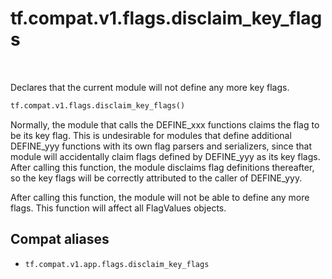 <div itemscope itemtype="http://developers.google.com/ReferenceObject">
<meta itemprop="name" content="tf.compat.v1.flags.disclaim_key_flags" />
<meta itemprop="path" content="Stable" />
</div>

# tf.compat.v1.flags.disclaim_key_flags

<!-- Insert buttons and diff -->

<table class="tfo-notebook-buttons tfo-api" align="left">
</table>



Declares that the current module will not define any more key flags.

``` python
tf.compat.v1.flags.disclaim_key_flags()
```



<!-- Placeholder for "Used in" -->

Normally, the module that calls the DEFINE_xxx functions claims the
flag to be its key flag.  This is undesirable for modules that
define additional DEFINE_yyy functions with its own flag parsers and
serializers, since that module will accidentally claim flags defined
by DEFINE_yyy as its key flags.  After calling this function, the
module disclaims flag definitions thereafter, so the key flags will
be correctly attributed to the caller of DEFINE_yyy.

After calling this function, the module will not be able to define
any more flags.  This function will affect all FlagValues objects.

## Compat aliases

* `tf.compat.v1.app.flags.disclaim_key_flags`

